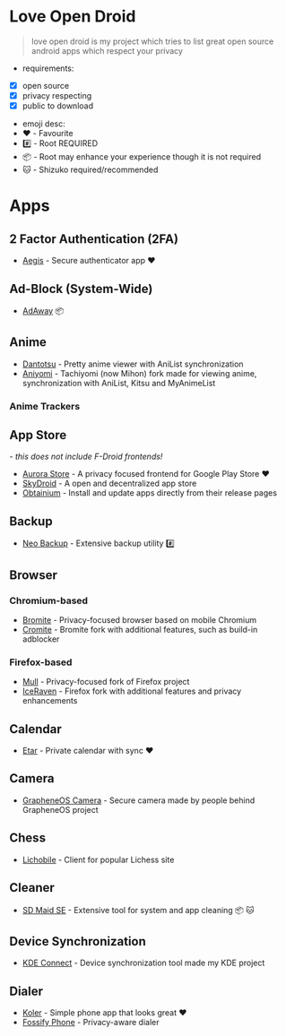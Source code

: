 # Love Open Droid

> love open droid is my project which tries to list great open source android apps which respect your privacy

- requirements:
- [x] open source
- [x] privacy respecting
- [x] public to download

- emoji desc:
- :heart: - Favourite
- :hash: - Root REQUIRED
- :package: - Root may enhance your experience though it is not required
- :cat: - Shizuko required/recommended

# Apps

## 2 Factor Authentication (2FA)

- [Aegis](https://github.com/beemdevelopment/Aegis) - Secure authenticator app :heart:

## Ad-Block (System-Wide)

- [AdAway](https://github.com/AdAway/AdAway) :package:

## Anime

- [Dantotsu](https://github.com/rebelonion/Dantotsu#dantotsu) - Pretty anime viewer with AniList synchronization
- [Aniyomi](https://github.com/aniyomiorg/aniyomi) - Tachiyomi (now Mihon) fork made for viewing anime, synchronization with AniList, Kitsu and MyAnimeList

### Anime Trackers

## App Store
*- this does not include F-Droid frontends!*

- [Aurora Store](https://gitlab.com/AuroraOSS/AuroraStore) - A privacy focused frontend for Google Play Store :heart:
- [SkyDroid](https://github.com/redsolver/skydroid) - A open and decentralized app store
- [Obtainium](https://github.com/ImranR98/Obtainium) - Install and update apps directly from their release pages

## Backup

- [Neo Backup](https://github.com/NeoApplications/Neo-Backup) - Extensive backup utility :hash:

## Browser

### Chromium-based

- [Bromite](https://github.com/bromite/bromite) - Privacy-focused browser based on mobile Chromium
- [Cromite](https://github.com/uazo/cromite) - Bromite fork with additional features, such as build-in adblocker

### Firefox-based

- [Mull](https://gitlab.com/divested-mobile/mull-fenix) - Privacy-focused fork of Firefox project
- [IceRaven](https://github.com/fork-maintainers/iceraven-browser) - Firefox fork with additional features and privacy enhancements

## Calendar

- [Etar](https://github.com/Etar-Group/Etar-Calendar) - Private calendar with sync :heart:

## Camera

- [GrapheneOS Camera](https://github.com/GrapheneOS/Camera) - Secure camera made by people behind GrapheneOS project

## Chess

- [Lichobile](https://github.com/lichess-org/lichobile) - Client for popular Lichess site

## Cleaner

- [SD Maid SE](https://github.com/d4rken-org/sdmaid-se) - Extensive tool for system and app cleaning :package: :cat:

## Device Synchronization

- [KDE Connect](https://github.com/KDE/kdeconnect-kde) - Device synchronization tool made my KDE project

## Dialer

- [Koler](https://github.com/Chooloo/koler) - Simple phone app that looks great :heart:
- [Fossify Phone](https://github.com/FossifyOrg/Phone) - Privacy-aware dialer
